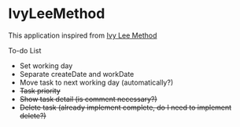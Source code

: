 # IvyLeeMethod

This application inspired from [Ivy Lee Method](https://jamesclear.com/ivy-lee)

To-do List
- Set working day
- Separate createDate and workDate
- Move task to next working day (automatically?)
- ~~Task priority~~
- ~~Show task detail (is comment necessary?)~~
- ~~Delete task (already implement complete, do I need to implement delete?)~~